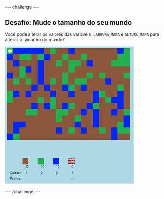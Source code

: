 \--- challenge \---

## Desafio: Mude o tamanho do seu mundo

Você pode alterar os valores das variáveis ​​ `LARGURA_MAPA` e `ALTURA_MAPA` para alterar o tamanho do mundo?

![screenshot](images/craft-mapsize.png)

\--- /challenge \---